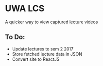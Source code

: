 # UWA LCS
A quicker way to view captured lecture videos

## To Do:
* Update lectures to sem 2 2017
* Store fetched lecture data in JSON
* Convert site to ReactJS
